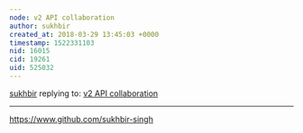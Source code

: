 ```yaml
---
node: v2 API collaboration
author: sukhbir
created_at: 2018-03-29 13:45:03 +0000
timestamp: 1522331103
nid: 16015
cid: 19261
uid: 525032
---
```




[sukhbir](../profile/sukhbir) replying to: [v2 API collaboration](../notes/stefannibrasil/03-23-2018/v2-api-collaboration)

----
https://www.github.com/sukhbir-singh